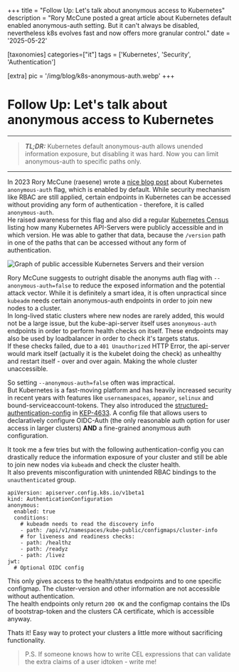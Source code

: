 +++
title = "Follow Up: Let's talk about anonymous access to Kubernetes"
description = "Rory McCune posted a great article about Kubernetes default enabled anonymous-auth setting. But it can't always be disabled, nevertheless k8s evolves fast and now offers more granular control."
date = '2025-05-22'

[taxonomies]
categories=["it"]
tags = ['Kubernetes', 'Security', 'Authentication']

[extra]
pic = '/img/blog/k8s-anonymous-auth.webp'
+++

# Follow Up: Let's talk about anonymous access to Kubernetes

---
> **_TL;DR:_** Kubernetes default anonymous-auth allows unended information exposure, but disabling it was hard. Now you can limit anonymous-auth to specific paths only.
---
In 2023 Rory McCune (raesene) wrote a [nice blog post](https://raesene.github.io/blog/2023/03/18/lets-talk-about-anonymous-access-to-Kubernetes/) about Kubernetes `anonymous-auth` flag, which is enabled by default. While security mechanism like RBAC are still applied, certain endpoints in Kubernetes can be accessed without providing any form of authentication - therefore, it is called `anonymous-auth`.  
He raised awareness for this flag and also did a regular [Kubernetes Census](https://raesene.github.io/blog/2024/02/17/a-final-kubernetes-censys/) listing how many Kubernetes API-Servers were publicly accessible and in which version. He was able to gather that data, because the `/version` path in one of the paths that can be accessed without any form of authentication.

![Graph of public accessible Kubernetes Servers and their version](https://raesene.github.io/assets/media/kubernetes-versions-2024.png)

Rory McCune suggests to outright disable the anonyms auth flag with `--anonymous-auth=false` to reduce the  exposed information and the potential attack vector. While it is definitely a smart idea, it is often unpractical since `kubeadm` needs certain anonymous-auth endpoints in order to join new nodes to a cluster.  
In long-lived static clusters where new nodes are rarely added, this would not be a large issue, but the kube-api-server itself uses `anonymous-auth` endpoints in order to perform health checks on itself. These endpoints may also be used by loadbalancer in order to check it's targets status.  
If these checks failed, due to a `401 Unauthorized` HTTP Error, the api-server would mark itself (actually it is the kubelet doing the check) as unhealthy and restart itself - over and over again. Making the whole cluster unaccessible.

So setting `--anonymous-auth=false` often was impractical.  
But Kubernetes is a fast-moving platform and has heavily increased security in recent years with features like `usernamespaces`, `appamor`, `selinux` and bound-serviceaccount-tokens. They also introduced the [structured-authentication-config](https://kubernetes.io/blog/2024/04/25/structured-authentication-moves-to-beta/) in [KEP-4633](https://github.com/kubernetes/enhancements/blob/master/keps%2Fsig-auth%2F4633-anonymous-auth-configurable-endpoints%2FREADME.md). A config file that allows users to declaratively configure OIDC-Auth (the only reasonable auth option for user access in larger clusters) **AND** a fine-grained anonymous auth configuration.

It took me a few tries but with the following authentication-config you can drastically reduce the information exposure of your cluster and still be able to join new nodes via `kubeadm` and check the cluster health.  
It also prevents misconfiguration with unintended RBAC bindings to the `unauthenticated` group.

```yaml,linenos
apiVersion: apiserver.config.k8s.io/v1beta1
kind: AuthenticationConfiguration
anonymous:
  enabled: true
  conditions:
    # kubeadm needs to read the discovery info
    - path: /api/v1/namespaces/kube-public/configmaps/cluster-info
    # for liveness and readiness checks:
    - path: /healthz
    - path: /readyz
    - path: /livez
jwt:
  # Optional OIDC config
```

This only gives access to the health/status endpoints and to one specific configmap. The cluster-version and other information are not accessible without authentication.  
The health endpoints only return `200 OK` and the configmap contains the IDs of bootstrap-token and the clusters CA certificate, which is accessible anyway.

Thats it! Easy way to protect your clusters a little more without sacrificing functionality.

> P.S. If someone knows how to write CEL expressions that can validate the extra claims of a user idtoken - write me!

